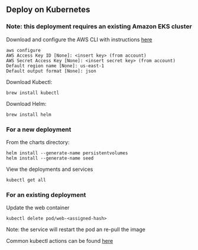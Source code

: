 ## Deploy on Kubernetes
### Note: this deployment requires an existing Amazon EKS cluster

Download and configure the AWS CLI with instructions [here](https://docs.aws.amazon.com/cli/latest/userguide/cli-chap-install.html)
```
aws configure
AWS Access Key ID [None]: <insert key> (from account)
AWS Secret Access Key [None]: <insert secret key> (from account)
Default region name [None]: us-east-1
Default output format [None]: json
```

Download Kubectl:
```
brew install kubectl
```

Download Helm:
```
brew install helm
```

### For a new deployment
From the charts directory:
```
helm install --generate-name persistentvolumes
helm install --generate-name seed
```

View the deployments and services
```
kubectl get all
```

### For an existing deployment
Update the web container
```
kubectl delete pod/web-<assigned-hash>
```
Note: the service will restart the pod an re-pull the image

Common kubectl actions can be found [here](https://kubernetes.io/docs/reference/kubectl/cheatsheet/)

